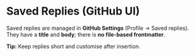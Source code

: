 # Saved Replies (GitHub UI)

Saved replies are managed in **GitHub Settings** (Profile → Saved replies).  
 They have a **title** and **body**; there is **no file-based frontmatter**.

**Tip:** Keep replies short and customise after insertion.  

